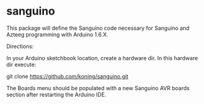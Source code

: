 # sanguino


This package will define the Sanguino code necessary for Sanguino and Azteeg
programming with Arduino 1.6.X.

Directions:

In your Arduino sketchbook location, create a hardware dir. In this hardware dir
execute:

git clone https://github.com/koning/sanguino.git


The Boards menu should be populated with a new Sanguino AVR boards
section after restarting the Arduino IDE.
